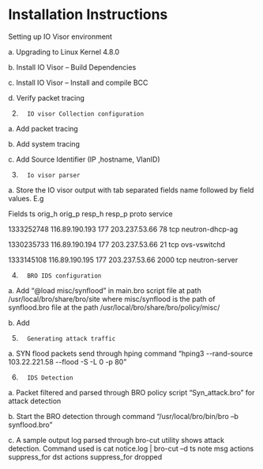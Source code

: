 # Installation Instructions
Setting up IO Visor environment

a.        Upgrading to Linux Kernel 4.8.0

b.       Install IO Visor – Build Dependencies

c.        Install IO Visor – Install and compile BCC

d.       Verify packet tracing

2.       IO visor Collection configuration

a.        Add packet tracing

b.       Add system tracing

c.        Add Source Identifier (IP ,hostname, VlanID)

3.       Io visor parser

a.        Store the IO visor output with tab separated fields name followed by field values. E.g

Fields      ts             orig_h     orig_p     resp_h    resp_p    proto      service

1333252748      116.89.190.193  177     203.237.53.66   78      tcp     neutron-dhcp-ag

1330235733      116.89.190.194  177     203.237.53.66   21      tcp     ovs-vswitchd

1333145108      116.89.190.195  177     203.237.53.66   2000    tcp     neutron-server

4.       BRO IDS configuration

a.        Add “@load misc/synflood” in main.bro script file at path /usr/local/bro/share/bro/site where misc/synflood is the path of synflood.bro file at the path /usr/local/bro/share/bro/policy/misc/

b.       Add

5.       Generating attack traffic

a.        SYN flood packets send through hping command “hping3 --rand-source 103.22.221.58 --flood -S -L 0 -p 80”

6.       IDS Detection

a.        Packet filtered and parsed through BRO policy script “Syn_attack.bro” for attack detection

b.       Start the BRO detection through command “/usr/local/bro/bin/bro –b synflood.bro”

c.        A sample output log parsed through bro-cut utility shows attack detection. Command used is cat notice.log | bro-cut –d ts note msg actions suppress_for dst actions suppress_for dropped
